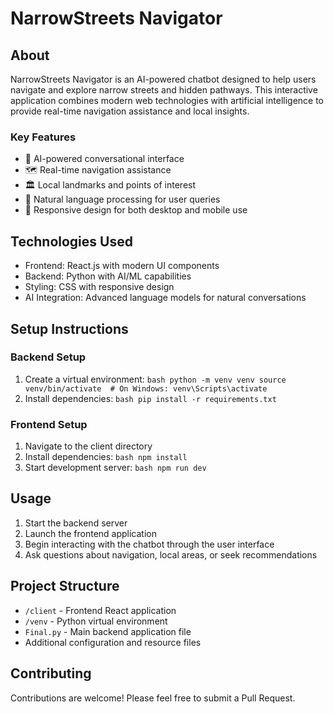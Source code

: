 # NarrowStreets Navigator

## About
NarrowStreets Navigator is an AI-powered chatbot designed to help users navigate and explore narrow streets and hidden pathways. This interactive application combines modern web technologies with artificial intelligence to provide real-time navigation assistance and local insights.

### Key Features
- 🤖 AI-powered conversational interface
- 🗺️ Real-time navigation assistance
- 🏛️ Local landmarks and points of interest
- 💬 Natural language processing for user queries
- 📱 Responsive design for both desktop and mobile use

## Technologies Used
- Frontend: React.js with modern UI components
- Backend: Python with AI/ML capabilities
- Styling: CSS with responsive design
- AI Integration: Advanced language models for natural conversations

## Setup Instructions

### Backend Setup
1. Create a virtual environment:   ```bash
   python -m venv venv
   source venv/bin/activate  # On Windows: venv\Scripts\activate   ```
2. Install dependencies:   ```bash
   pip install -r requirements.txt   ```

### Frontend Setup
1. Navigate to the client directory
2. Install dependencies:   ```bash
   npm install   ```
3. Start development server:   ```bash
   npm run dev   ```

## Usage
1. Start the backend server
2. Launch the frontend application
3. Begin interacting with the chatbot through the user interface
4. Ask questions about navigation, local areas, or seek recommendations

## Project Structure
- `/client` - Frontend React application
- `/venv` - Python virtual environment
- `Final.py` - Main backend application file
- Additional configuration and resource files

## Contributing
Contributions are welcome! Please feel free to submit a Pull Request.

